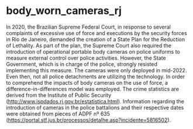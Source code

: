 # body_worn_cameras_rj
In 2020, the Brazilian Supreme Federal Court, in response to several complaints of excessive use of force and executions by the security forces in Rio de Janeiro, demanded the creation of a State Plan for the Reduction of Lethality. As part of the plan, the Supreme Court also required the introduction of operational portable body cameras on police uniforms to measure external control over police activities. However, the State Government, which is in charge of the police, strongly resisted implementing this measure. The cameras were only deployed in mid-2022. Even then, not all police detachments are utilizing the technology. In order to comprehend the impacts of body cameras on the use of force, a difference-in-differences model was employed. The crime statistics are derived from the Institute of Public Security (http://www.ispdados.rj.gov.br/estatistica.html). Information regarding the introduction of cameras in the police battalions and their respective dates were obtained from pieces of ADPF nº 635 (https://portal.stf.jus.br/processos/detalhe.asp?incidente=5816502).
